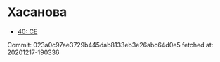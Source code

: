 # Хасанова
- [40: CE](40.md)

Commit: 023a0c97ae3729b445dab8133eb3e26abc64d0e5
 fetched at: 20201217-190336

